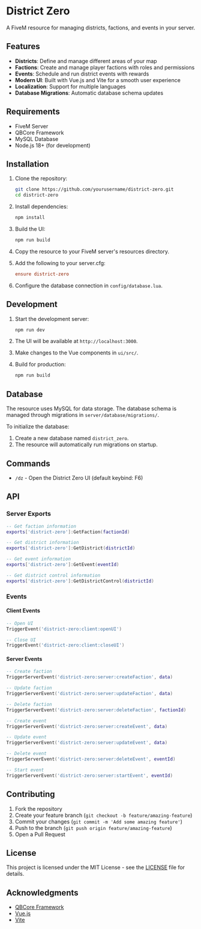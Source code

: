 # District Zero

A FiveM resource for managing districts, factions, and events in your server.

## Features

- **Districts**: Define and manage different areas of your map
- **Factions**: Create and manage player factions with roles and permissions
- **Events**: Schedule and run district events with rewards
- **Modern UI**: Built with Vue.js and Vite for a smooth user experience
- **Localization**: Support for multiple languages
- **Database Migrations**: Automatic database schema updates

## Requirements

- FiveM Server
- QBCore Framework
- MySQL Database
- Node.js 18+ (for development)

## Installation

1. Clone the repository:

   ```bash
   git clone https://github.com/yourusername/district-zero.git
   cd district-zero
   ```

2. Install dependencies:

   ```bash
   npm install
   ```

3. Build the UI:

   ```bash
   npm run build
   ```

4. Copy the resource to your FiveM server's resources directory.

5. Add the following to your server.cfg:

   ```cfg
   ensure district-zero
   ```

6. Configure the database connection in `config/database.lua`.

## Development

1. Start the development server:

   ```bash
   npm run dev
   ```

2. The UI will be available at `http://localhost:3000`.

3. Make changes to the Vue components in `ui/src/`.

4. Build for production:
   ```bash
   npm run build
   ```

## Database

The resource uses MySQL for data storage. The database schema is managed through migrations in `server/database/migrations/`.

To initialize the database:

1. Create a new database named `district_zero`.
2. The resource will automatically run migrations on startup.

## Commands

- `/dz` - Open the District Zero UI (default keybind: F6)

## API

### Server Exports

```lua
-- Get faction information
exports['district-zero']:GetFaction(factionId)

-- Get district information
exports['district-zero']:GetDistrict(districtId)

-- Get event information
exports['district-zero']:GetEvent(eventId)

-- Get district control information
exports['district-zero']:GetDistrictControl(districtId)
```

### Events

#### Client Events

```lua
-- Open UI
TriggerEvent('district-zero:client:openUI')

-- Close UI
TriggerEvent('district-zero:client:closeUI')
```

#### Server Events

```lua
-- Create faction
TriggerServerEvent('district-zero:server:createFaction', data)

-- Update faction
TriggerServerEvent('district-zero:server:updateFaction', data)

-- Delete faction
TriggerServerEvent('district-zero:server:deleteFaction', factionId)

-- Create event
TriggerServerEvent('district-zero:server:createEvent', data)

-- Update event
TriggerServerEvent('district-zero:server:updateEvent', data)

-- Delete event
TriggerServerEvent('district-zero:server:deleteEvent', eventId)

-- Start event
TriggerServerEvent('district-zero:server:startEvent', eventId)
```

## Contributing

1. Fork the repository
2. Create your feature branch (`git checkout -b feature/amazing-feature`)
3. Commit your changes (`git commit -m 'Add some amazing feature'`)
4. Push to the branch (`git push origin feature/amazing-feature`)
5. Open a Pull Request

## License

This project is licensed under the MIT License - see the [LICENSE](LICENSE) file for details.

## Acknowledgments

- [QBCore Framework](https://github.com/qbcore-framework)
- [Vue.js](https://vuejs.org/)
- [Vite](https://vitejs.dev/)
